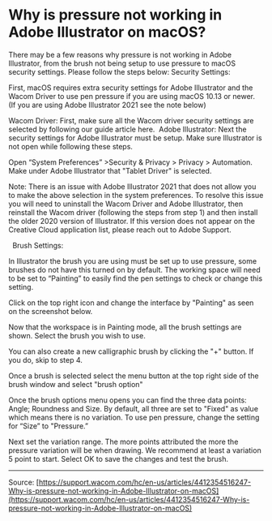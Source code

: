 # Why is pressure not working in Adobe Illustrator on macOS?

There may be a few reasons why pressure is not working in Adobe Illustrator, from the brush not being setup to use pressure to macOS security settings. Please follow the steps below:
Security Settings:


First, macOS requires extra security settings for Adobe Illustrator and the Wacom Driver to use pen pressure if you are using macOS 10.13 or newer. (If you are using Adobe Illustrator 2021 see the note below)

Wacom Driver: First, make sure all the Wacom driver security settings are selected by following our guide article here. 
Adobe Illustrator: Next the security settings for Adobe Illustrator must be setup. Make sure Illustrator is not open while following these steps.

Open “System Preferences” >Security & Privacy > Privacy > Automation.
Make under Adobe Illustrator that "Tablet Driver" is selected.









Note: There is an issue with Adobe Illustrator 2021 that does not allow you to make the above selection in the system preferences. To resolve this issue you will need to uninstall the Wacom Driver and Adobe Illustrator, then reinstall the Wacom driver (following the steps from step 1) and then install the older 2020 version of Illustrator. If this version does not appear on the Creative Cloud application list, please reach out to Adobe Support.


 
Brush Settings:


In Illustrator the brush you are using must be set up to use pressure, some brushes do not have this turned on by default. The working space will need to be set to “Painting” to easily find the pen settings to check or change this setting.

Click on the top right icon and change the interface by "Painting" as seen on the screenshot below.




Now that the workspace is in Painting mode, all the brush settings are shown. Select the brush you wish to use.

You can also create a new calligraphic brush by clicking the "+" button. If you do, skip to step 4.


Once a brush is selected select the menu button at the top right side of the brush window and select "brush option"




Once the brush options menu opens you can find the three data points: Angle; Roundness and Size. By default, all three are set to "Fixed" as value which means there is no variation. To use pen pressure, change the setting for “Size” to "Pressure.”




Next set the variation range. The more points attributed the more the pressure variation will be when drawing. We recommend at least a variation 5 point to start.
Select OK to save the changes and test the brush.

---
Source: [https://support.wacom.com/hc/en-us/articles/4412354516247-Why-is-pressure-not-working-in-Adobe-Illustrator-on-macOS](https://support.wacom.com/hc/en-us/articles/4412354516247-Why-is-pressure-not-working-in-Adobe-Illustrator-on-macOS)

